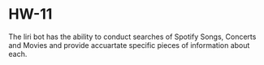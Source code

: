 # HW-11

The liri bot has the ability to conduct searches of Spotify Songs, Concerts and Movies and provide accuartate specific pieces of information about each. 
